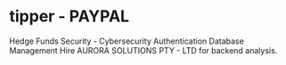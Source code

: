 # tipper - PAYPAL
Hedge Funds Security - Cybersecurity Authentication Database Management
Hire AURORA SOLUTIONS PTY - LTD for backend analysis.

